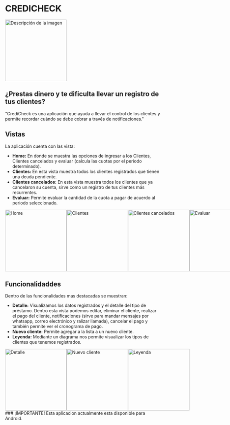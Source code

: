 # CREDICHECK
<img src="https://github.com/ETorresSacha/appEvaluarCliente/assets/122553836/9dc12dd4-cf5b-4617-9f1c-05b4d9f93df1" alt="Descripción de la imagen" width="200">


## ¿Prestas dinero y te dificulta llevar un registro de tus clientes?
"CrediCheck es una aplicación que ayuda a llevar el control de los clientes y permite recordar cuándo se debe cobrar a través de notificaciones."

## Vistas
La aplicación cuenta con las vista:
* **Home:** En donde se muestra las opciones de ingresar a los Clientes, Clientes cancelados y evaluar (calcula las cuotas por el periodo determinado).
* **Clientes:** En esta vista muestra todos los clientes registrados que tienen una deuda pendiente.
* **Clientes cancelados:** En esta vista muestra todos los clientes que ya cancelaron su cuenta, sirve como un registro de tus clientes más recurrentes.
* **Evaluar:** Permite evaluar la cantidad de la cuota a pagar de acuerdo al periodo seleccionado.

<div style="display: flex; justify-content: space-between;">
  <img src="https://github.com/ETorresSacha/appEvaluarCliente/assets/122553836/4b6f11a2-3ce1-47bf-931d-a2793114f0d3" alt="Home" width="200">
  <img src="https://github.com/ETorresSacha/appEvaluarCliente/assets/122553836/e6fedbca-7a02-4e68-bfc9-077ed168f70a" alt="Clientes" width="200">
  <img src="https://github.com/ETorresSacha/appEvaluarCliente/assets/122553836/b20c36b8-53b7-4c81-800d-dd8afbd1d465" alt="Clientes cancelados" width="200">
  <img src="https://github.com/ETorresSacha/appEvaluarCliente/assets/122553836/5e785c0a-c700-4084-a809-3a95a4daafe1" alt="Evaluar" width="200"> 
</div>

## Funcionalidaddes
Dentro de las funcionalidades mas destacadas se muestran:
* **Detalle:** Visualizamos los datos registrados y el detalle del tipo de préstamo. Dentro esta vista podemos editar, eliminar el cliente, realizar el pago del cliente, notificaciones (sirve para mandar mensajes
por whatsapp, correo electrónico y ralizar llamada), cancelar el pago y también permite ver el cronograma de pago.
* **Nuevo  cliente:** Permite agregar a la lista a un nuevo cliente.
* **Leyenda:** Mediante un diagrama nos permite visualizar los tipos de clientes que tenemos registrados.
<div style="display: flex; justify-content: space-between;">
  <img src="https://github.com/ETorresSacha/appEvaluarCliente/assets/122553836/3f4ff3c1-2d12-4799-9b4e-ecf8b2f11557" alt="Detalle" width="200">
  <img src="https://github.com/ETorresSacha/appEvaluarCliente/assets/122553836/7a18f218-fef2-4fde-baf5-45721200c6aa" alt="Nuevo cliente" width="200">
  <img src="https://github.com/ETorresSacha/appEvaluarCliente/assets/122553836/d5a187e7-2957-4c6c-a90a-549052b55382" alt="Leyenda" width="200">
</div>
### ¡IMPORTANTE!
Esta aplicacion actualmente esta disponible para Android. 

